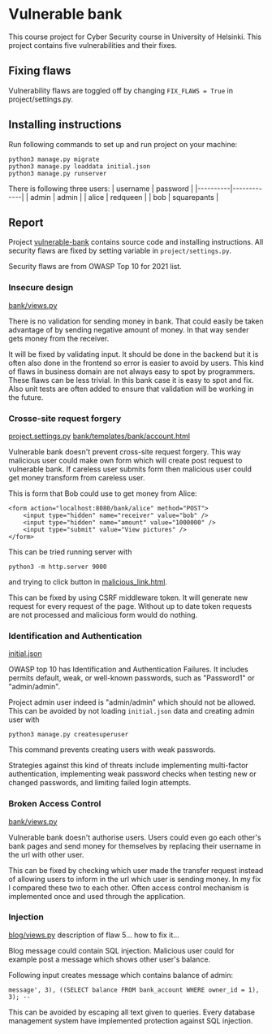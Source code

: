 # Vulnerable bank

This course project for Cyber Security course in University of Helsinki. This
project contains five vulnerabilities and their fixes.

## Fixing flaws

Vulnerability flaws are toggled off by changing `FIX_FLAWS = True` in
project/settings.py.


## Installing instructions

Run following commands to set up and run project on your machine:

```
python3 manage.py migrate
python3 manage.py loaddata initial.json
python3 manage.py runserver
```

There is following three users:
| username | password    |
|----------|-------------|
| admin    | admin       |
| alice    | redqueen    |
| bob      | squarepants |

## Report

Project [vulnerable-bank](https://github.com/elehtine/vulnerable-bank) contains
source code and installing instructions. All security flaws are fixed by
setting variable in `project/settings.py`.

Security flaws are from OWASP Top 10 for 2021 list.

### Insecure design
[bank/views.py](https://github.com/elehtine/vulnerable-bank/tree/main/bank/views.py#L14)

There is no validation for sending money in bank. That could easily be taken
advantage of by sending negative amount of money. In that way sender gets money
from the receiver.

It will be fixed by validating input. It should be done in the backend but it
is often also done in the frontend so error is easier to avoid by users. This
kind of flaws in business domain are not always easy to spot by programmers.
These flaws can be less trivial. In this bank case it is easy to spot and fix.
Also unit tests are often added to ensure that validation will be working in
the future.


### Crosse-site request forgery
[project.settings.py](https://github.com/elehtine/vulnerable-bank/tree/main/project/settings.py#L55)
[bank/templates/bank/account.html](https://github.com/elehtine/vulnerable-bank/tree/main/bank/templates/bank/account.html#L8)

Vulnerable bank doesn't prevent cross-site request forgery. This way malicious
user could make own form which will create post request to vulnerable bank. If
careless user submits form then malicious user could get money transform from
careless user.

This is form that Bob could use to get money from Alice:
```
<form action="localhost:8080/bank/alice" method="POST">
    <input type="hidden" name="receiver" value="bob" />
    <input type="hidden" name="amount" value="1000000" />
    <input type="submit" value="View pictures" />
</form>
```

This can be tried running server with
```
python3 -m http.server 9000
```
and trying to click button in [malicious_link.html](http://localhost:9000/malicious_link.html).

This can be fixed by using CSRF middleware token. It will generate new request
for every request of the page. Without up to date token requests are not
processed and malicious form would do nothing.


### Identification and Authentication
[initial.json](https://github.com/elehtine/vulnerable-bank/tree/main/initial.json#9)

OWASP top 10 has Identification and Authentication Failures. It includes
permits default, weak, or well-known passwords, such as "Password1" or
"admin/admin".

Project admin user indeed is "admin/admin" which should not be allowed. This
can be avoided by not loading `initial.json` data and creating admin user with 
```
python3 manage.py createsuperuser
```
This command prevents creating users with weak passwords.

Strategies against this kind of threats include implementing multi-factor
authentication, implementing weak password checks when testing new or changed
passwords, and limiting failed login attempts.


### Broken Access Control
[bank/views.py](https://github.com/elehtine/vulnerable-bank/tree/main/bank/views.py#L26)

Vulnerable bank doesn't authorise users. Users could even go each other's bank
pages and send money for themselves by replacing their username in the url with
other user.

This can be fixed by checking which user made the transfer request instead of
allowing users to inform in the url which user is sending money. In my fix I
compared these two to each other. Often access control mechanism is implemented
once and used through the application.


### Injection
[blog/views.py](https://github.com/elehtine/vulnerable-bank/tree/main/blog/views.py#L13)
description of flaw 5...
how to fix it...

Blog message could contain SQL injection. Malicious user could for example post
a message which shows other user's balance.

Following input creates message which contains balance of admin:
```
message', 3), ((SELECT balance FROM bank_account WHERE owner_id = 1), 3); --
```

This can be avoided by escaping all text given to queries. Every database
management system have implemented protection against SQL injection.
